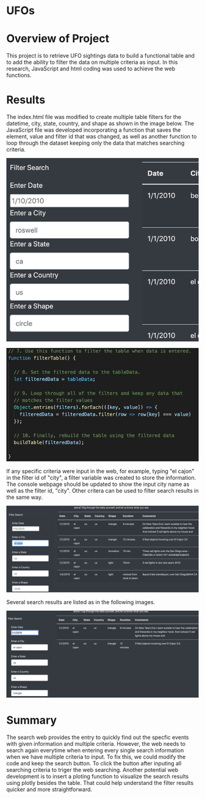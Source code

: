 # UFOs

# Overview of Project
This project is to retrieve UFO sightings data to build a functional table and to add the ability to filter the data on multiple criteria as input. In this research, JavaScript and html coding was used to achieve the web functions.

# Results
The index.html file was modified to create multiple table filters for the datetime, city, state, country, and shape as shown in the image below. The JavaScript file was developed incorporating a function that saves the element, value and filter id that was changed, as well as another function to loop through the dataset keeping only the data that matches searching criteria. 

![Multi_filters](https://github.com/hankai26/UFOs/blob/main/Resources/Multi_filters.png)

![loop_coding](https://github.com/hankai26/UFOs/blob/main/Resources/loop_coding.png)

If any specific criteria were input in the web, for example, typing "el cajon" in the filter id of "city", a filter variable was created to store the information. The console webpage should be updated to show the input city name as well as the filter id, "city". Other critera can be used to filter search results in the same way. 

![search_city](https://github.com/hankai26/UFOs/blob/main/Resources/city_filters_results.png)

Several search results are listed as in the following images.

![search_multi](https://github.com/hankai26/UFOs/blob/main/Resources/Multi_filters_results.png)


# Summary
The search web provides the entry to quickly find out the specfic events with given information and multiple criteria. However, the web needs to search again everytime when entering every single search information when we have multiple criteria to input. To fix this, we could modify the code and keep the search button. To click the button after inputing all searching criteria to triger the web searching. Another potential web development is to insert a ploting function to visualize the search results using plotly besides the table. That could help understand the filter results quicker and more straightforward.

